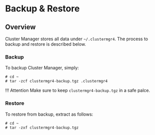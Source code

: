 # Backup & Restore

## Overview
Cluster Manager stores all data under `~/.clustermgr4`. The process to backup and restore is described below. 

### Backup
To backup Cluster Manager, simply:

```
# cd ~
# tar -zcf clustermgr4-backup.tgz .clustermgr4
```

!!! Attention
    Make sure to keep `clustermgr4-backup.tgz` in a safe palce. 

### Restore
To restore from backup, extract as follows:

```
# cd ~
# tar -zxf clustermgr4-backup.tgz
```
